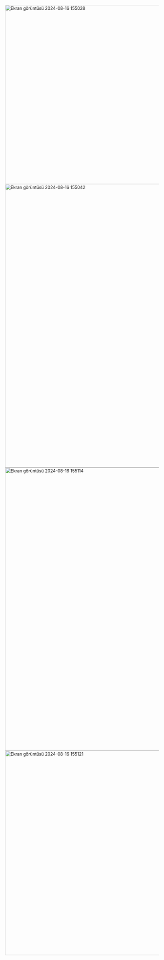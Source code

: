 <img width="945" height="586" alt="Ekran görüntüsü 2024-08-16 155028" src="https://github.com/user-attachments/assets/c3a40a29-3da6-4292-adb5-57d59854e655" />
<img width="739" height="928" alt="Ekran görüntüsü 2024-08-16 155042" src="https://github.com/user-attachments/assets/5b942e68-bdda-49ca-bd68-8243b579dfa5" />
<img width="696" height="927" alt="Ekran görüntüsü 2024-08-16 155114" src="https://github.com/user-attachments/assets/b956ad4c-0348-4bb6-b862-d183d07e3fe3" />
<img width="683" height="669" alt="Ekran görüntüsü 2024-08-16 155121" src="https://github.com/user-attachments/assets/2682987d-4d21-4e03-ab52-ebc34b3c86fa" />
